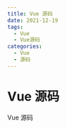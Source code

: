 ```yaml
---
title: Vue 源码
date: 2021-12-19
tags:
  - Vue
  - Vue源码
categories:
  - Vue
  - 源码
---
```


# Vue 源码

Vue 源码
